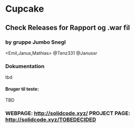 # Cupcake
## Check Releases for Rapport og .war fil
### by gruppe Jumbo Snegl 
<Emil,Janus,Mathias>
@Tenz331 @Janussr

### Dokumentation
tbd
#### Bruger til teste:
TBD
### WEBPAGE: http://solidcode.xyz/ PROJECT PAGE: http://solidcode.xyz/TOBEDECIDED

